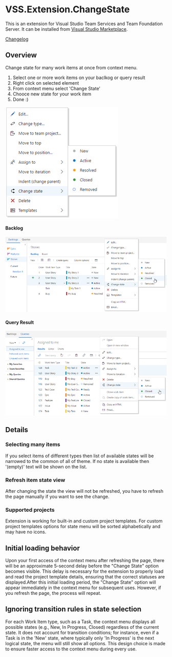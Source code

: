 # VSS.Extension.ChangeState

This is an extension for Visual Studio Team Services and Team Foundation Server. It can be installed from [Visual Studio Marketplace](https://marketplace.visualstudio.com/items?itemName=konradsikorski.change-status).

[Changelog](/changelog.md)

## Overview

Change state for many work items at once from context menu.

1. Select one or more work items on your baclkog or query result
2. Right click on selected element
3. From context menu select 'Change State'
4. Chooce new state for your work item
5. Done :)

![menu](/readme/img/menu.png)

#### Backlog

![backlog](/readme/img/backlog.png)

#### Query Result

![queryResult](/readme/img/queryResult.png)

## Details

### Selecting many items

If you select items of different types then list of available states will be narrowed to the common of all of theme. If no state is available then '(empty)' text will be shown on the list.

### Refresh item state view

After changing the state the view will not be refreshed, you have to refresh the page manually if you want to see the change.

### Supported projects

Extension is working for built-in and custom project templates. For custom project templates options for state menu will be sorted alphabetically and may have no icons.

## Initial loading behavior

Upon your first access of the context menu after refreshing the page, there will be an approximate 5-second delay before the "Change State" option becomes visible. This delay is necessary for the extension to properly load and read the project template details, ensuring that the correct statuses are displayed.After this initial loading period, the "Change State" option will appear immediately in the context menu for subsequent uses. However, if you refresh the page, the process will repeat.

## Ignoring transition rules in state selection

For each Work Item type, such as a Task, the context menu displays all possible states (e.g., New, In Progress, Closed) regardless of the current state. It does not account for transition conditions; for instance, even if a Task is in the 'New' state, where typically only 'In Progress' is the next logical state, the menu will still show all options. This design choice is made to ensure faster access to the context menu during every use.
